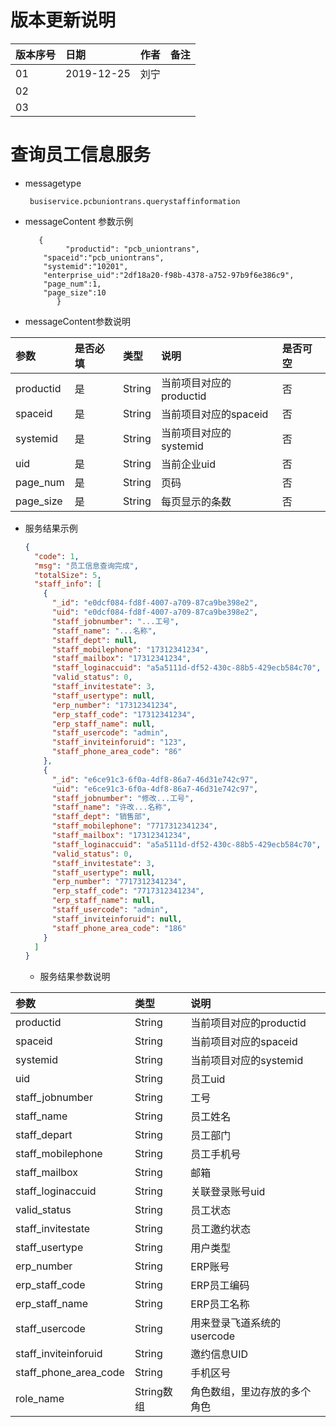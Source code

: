 # 版本更新说明

| 版本序号 | 日期 |	作者 | 备注 |
|:---|:---|:---|:---|
| 01     | 2019-12-25 | 刘宁 |  |
| 02   | |  | |
| 03   |  |  |  |

# 查询员工信息服务

* messagetype
    ```
     busiservice.pcbuniontrans.querystaffinformation
    ``` 
 
*  messageContent 参数示例
    ```
       { 
             "productid": "pcb_uniontrans",
        "spaceid":"pcb_uniontrans",
        "systemid":"10201",
        "enterprise_uid":"2df18a20-f98b-4378-a752-97b9f6e386c9",
        "page_num":1,
        "page_size":10
           }
     ```
   
* messageContent参数说明

| 参数 | 是否必填 |	类型 | 说明 | 是否可空 |
|:---|:---|:---|:---|:---|
| productid   | 是 | String    | 当前项目对应的productid |否|
| spaceid   | 是 | String    | 当前项目对应的spaceid |否|
| systemid   | 是 | String    | 当前项目对应的systemid |否|
| uid   | 是 | String    | 当前企业uid |否|
| page_num   | 是 | String    | 页码 |否|
| page_size   | 是 | String    | 每页显示的条数 |否|


* 服务结果示例
    ```json
    {
      "code": 1, 
      "msg": "员工信息查询完成", 
      "totalSize": 5, 
      "staff_info": [
        {
          "_id": "e0dcf084-fd8f-4007-a709-87ca9be398e2", 
          "uid": "e0dcf084-fd8f-4007-a709-87ca9be398e2", 
          "staff_jobnumber": "...工号", 
          "staff_name": "...名称", 
          "staff_dept": null, 
          "staff_mobilephone": "17312341234", 
          "staff_mailbox": "17312341234", 
          "staff_loginaccuid": "a5a5111d-df52-430c-88b5-429ecb584c70", 
          "valid_status": 0, 
          "staff_invitestate": 3, 
          "staff_usertype": null, 
          "erp_number": "17312341234", 
          "erp_staff_code": "17312341234", 
          "erp_staff_name": null, 
          "staff_usercode": "admin", 
          "staff_inviteinforuid": "123", 
          "staff_phone_area_code": "86"
        }, 
        {
          "_id": "e6ce91c3-6f0a-4df8-86a7-46d31e742c97", 
          "uid": "e6ce91c3-6f0a-4df8-86a7-46d31e742c97", 
          "staff_jobnumber": "修改...工号", 
          "staff_name": "许改...名称", 
          "staff_dept": "销售部", 
          "staff_mobilephone": "7717312341234", 
          "staff_mailbox": "17312341234", 
          "staff_loginaccuid": "a5a5111d-df52-430c-88b5-429ecb584c70", 
          "valid_status": 0, 
          "staff_invitestate": 3, 
          "staff_usertype": null, 
          "erp_number": "7717312341234", 
          "erp_staff_code": "7717312341234", 
          "erp_staff_name": null, 
          "staff_usercode": "admin", 
          "staff_inviteinforuid": null, 
          "staff_phone_area_code": "186"
        }
      ]
    }
     ```
  * 服务结果参数说明
  
 | 参数  |	类型 | 说明 |
 |:---|:---|:---|
 | productid    | String    | 当前项目对应的productid |
 | spaceid    | String    | 当前项目对应的spaceid |
 | systemid    | String    | 当前项目对应的systemid |
 | uid    | String    | 员工uid |
 | staff_jobnumber    | String    | 工号 |
 | staff_name    | String    | 员工姓名 |
 | staff_depart    | String    | 员工部门 |
 | staff_mobilephone    | String    | 员工手机号 |
 | staff_mailbox    | String    | 邮箱 |
 | staff_loginaccuid    | String    | 关联登录账号uid |
 | valid_status    | String    | 员工状态 |
 | staff_invitestate    | String    | 员工邀约状态 |
 | staff_usertype    | String    | 用户类型 |
 | erp_number    | String    | ERP账号 |
 | erp_staff_code    | String    | ERP员工编码 |
 | erp_staff_name    | String    | ERP员工名称 |
 | staff_usercode    | String    | 用来登录飞道系统的usercode |
 | staff_inviteinforuid    | String    | 邀约信息UID |
 | staff_phone_area_code    | String    | 手机区号 |
 | role_name    | String数组    | 角色数组，里边存放的多个角色 |